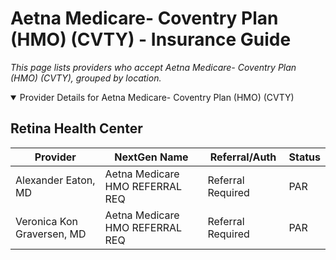 # Aetna Medicare- Coventry Plan (HMO) (CVTY) - Insurance Guide

*This page lists providers who accept Aetna Medicare- Coventry Plan (HMO) (CVTY), grouped by location.*

<details open><summary>Provider Details for Aetna Medicare- Coventry Plan (HMO) (CVTY)</summary>

## Retina Health Center

| Provider | NextGen Name | Referral/Auth | Status |
|----------|-------------|--------------|--------|
| Alexander Eaton, MD | Aetna Medicare HMO REFERRAL REQ | Referral Required | PAR |
| Veronica Kon Graversen, MD | Aetna Medicare HMO REFERRAL REQ | Referral Required | PAR |

</details>

